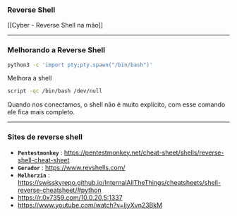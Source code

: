### Reverse Shell
[[Cyber - Reverse Shell na mão]]

---
### Melhorando a Reverse Shell
```bash
python3 -c 'import pty;pty.spawn("/bin/bash")'
```
Melhora a shell

```sh
script -qc /bin/bash /dev/null
```
Quando nos conectamos, o shell não é muito explícito, com esse comando ele fica mais completo.

---
### Sites de reverse shell
- **`Pentestmonkey`** : https://pentestmonkey.net/cheat-sheet/shells/reverse-shell-cheat-sheet
- **`Gerador`** : https://www.revshells.com/
- **`Melhorzin`** : https://swisskyrepo.github.io/InternalAllTheThings/cheatsheets/shell-reverse-cheatsheet/#python
- https://r.0x7359.com/10.0.20.5:1337
- https://www.youtube.com/watch?v=ljyXvn23BkM

